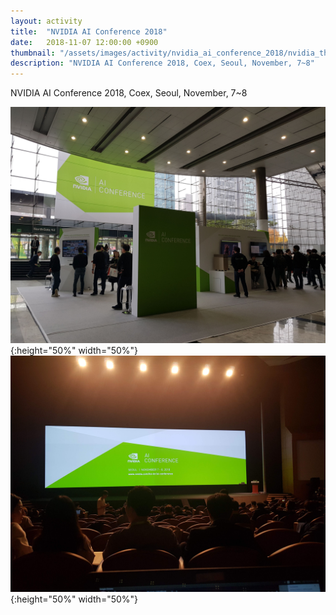 ```yaml
---
layout: activity
title:  "NVIDIA AI Conference 2018"
date:   2018-11-07 12:00:00 +0900
thumbnail: "/assets/images/activity/nvidia_ai_conference_2018/nvidia_thumbnail.jpg"
description: "NVIDIA AI Conference 2018, Coex, Seoul, November, 7~8"
---
```


NVIDIA AI Conference 2018, Coex, Seoul, November, 7~8

![](/assets/images/activity/nvidia_ai_conference_2018/nvidia.jpg){:height="50%" width="50%"}
![](/assets/images/activity/nvidia_ai_conference_2018/nvidia2.jpg){:height="50%" width="50%"}
